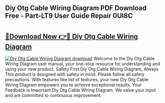 ## Diy Otg Cable Wiring Diagram PDF Download Free - Part-LT9 User Guide Repair 0Ul8C

# <h2><a href="http://dfrllix.blite.top/?on=Diy+Otg+Cable+Wiring+Diagram">🔗Download New 👉🔴 Diy Otg Cable Wiring Diagram</a></h2>

[![Diy Otg Cable Wiring Diagram download](https://i.imgur.com/lujVjoI.png)](http://dfrllix.blite.top/?on=Diy+Otg+Cable+Wiring+Diagram)
Welcome to the Diy Otg Cable Wiring Diagram user manual, your one-stop resource for understanding and using your new product. Safety First Diy Otg Cable Wiring Diagram, Always This product is designed with safety in mind. Please follow all safety precautions. With features like list of features, your new Diy Otg Cable Wiring Diagram empowers you to achieve exceptional results. Your Feedback is Important Diy Otg Cable Wiring Diagram. We value your input and are committed to continuous improvement.
